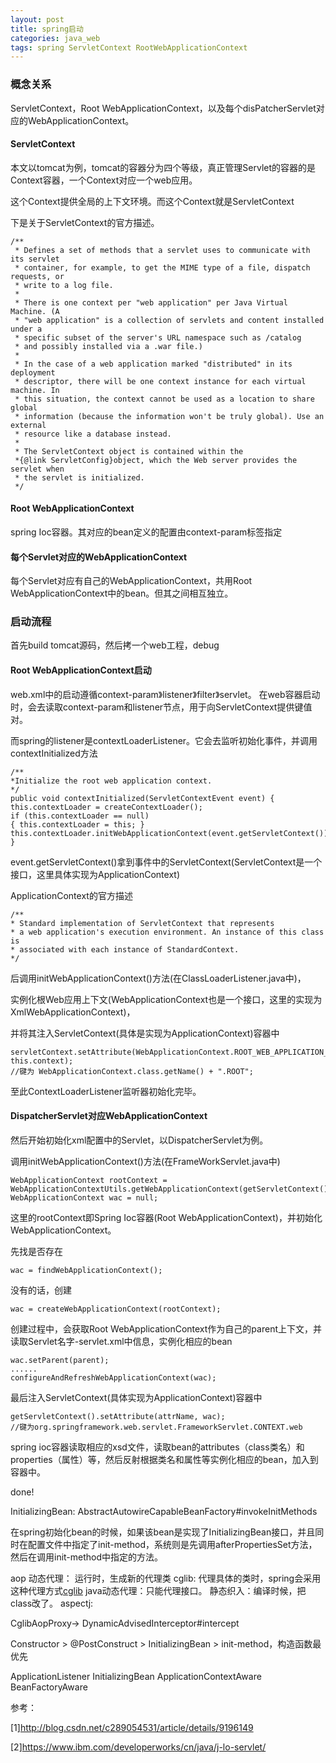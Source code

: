 ```yaml
---
layout: post
title: spring启动
categories: java_web
tags: spring ServletContext RootWebApplicationContext
---
```


### 概念关系

ServletContext，Root WebApplicationContext，以及每个disPatcherServlet对应的WebApplicationContext。

#### ServletContext

本文以tomcat为例，tomcat的容器分为四个等级，真正管理Servlet的容器的是Context容器，一个Context对应一个web应用。

这个Context提供全局的上下文环境。而这个Context就是ServletContext

下是关于ServletContext的官方描述。

    /**
     * Defines a set of methods that a servlet uses to communicate with its servlet
     * container, for example, to get the MIME type of a file, dispatch requests, or
     * write to a log file.
     *
     * There is one context per "web application" per Java Virtual Machine. (A
     * "web application" is a collection of servlets and content installed under a
     * specific subset of the server's URL namespace such as /catalog
     * and possibly installed via a .war file.)
     *
     * In the case of a web application marked "distributed" in its deployment
     * descriptor, there will be one context instance for each virtual machine. In
     * this situation, the context cannot be used as a location to share global
     * information (because the information won't be truly global). Use an external
     * resource like a database instead.
     *
     * The ServletContext object is contained within the
     *{@link ServletConfig}object, which the Web server provides the servlet when
     * the servlet is initialized.
     */

#### Root WebApplicationContext

spring Ioc容器。其对应的bean定义的配置由context-param标签指定

#### 每个Servlet对应的WebApplicationContext

每个Servlet对应有自己的WebApplicationContext，共用Root WebApplicationContext中的bean。但其之间相互独立。

### 启动流程

首先build tomcat源码，然后拷一个web工程，debug

#### Root WebApplicationContext启动

web.xml中的启动遵循context-param》listener》filter》servlet。
在web容器启动时，会去读取context-param和listener节点，用于向ServletContext提供键值对。

而spring的listener是contextLoaderListener。它会去监听初始化事件，并调用contextInitialized方法

    /**
    *Initialize the root web application context.
    */
    public void contextInitialized(ServletContextEvent event) {
    this.contextLoader = createContextLoader();
    if (this.contextLoader == null)
    { this.contextLoader = this; }
    this.contextLoader.initWebApplicationContext(event.getServletContext());
    }

event.getServletContext()拿到事件中的ServletContext(ServletContext是一个接口，这里具体实现为ApplicationContext)

ApplicationContext的官方描述

    /**
    * Standard implementation of ServletContext that represents
    * a web application's execution environment. An instance of this class is
    * associated with each instance of StandardContext.
    */

后调用initWebApplicationContext()方法(在ClassLoaderListener.java中)，

实例化根Web应用上下文(WebApplicationContext也是一个接口，这里的实现为XmlWebApplicationContext)，

并将其注入ServletContext(具体是实现为ApplicationContext)容器中

    servletContext.setAttribute(WebApplicationContext.ROOT_WEB_APPLICATION_CONTEXT_ATTRIBUTE, this.context);
    //键为 WebApplicationContext.class.getName() + ".ROOT";

至此ContextLoaderListener监听器初始化完毕。

#### DispatcherServlet对应WebApplicationContext

然后开始初始化xml配置中的Servlet，以DispatcherServlet为例。

调用initWebApplicationContext()方法(在FrameWorkServlet.java中)

    WebApplicationContext rootContext = WebApplicationContextUtils.getWebApplicationContext(getServletContext());
    WebApplicationContext wac = null;

这里的rootContext即Spring Ioc容器(Root WebApplicationContext)，并初始化WebApplicationContext。

先找是否存在

    wac = findWebApplicationContext();

没有的话，创建

    wac = createWebApplicationContext(rootContext);

创建过程中，会获取Root WebApplicationContext作为自己的parent上下文，并读取Servlet名字-servlet.xml中信息，实例化相应的bean

    wac.setParent(parent);
    ......
    configureAndRefreshWebApplicationContext(wac);

最后注入ServletContext(具体实现为ApplicationContext)容器中

    getServletContext().setAttribute(attrName, wac);
    //键为org.springframework.web.servlet.FrameworkServlet.CONTEXT.web

spring ioc容器读取相应的xsd文件，读取bean的attributes（class类名）和properties（属性）等，然后反射根据类名和属性等实例化相应的bean，加入到容器中。

done!



InitializingBean: AbstractAutowireCapableBeanFactory#invokeInitMethods

在spring初始化bean的时候，如果该bean是实现了InitializingBean接口，并且同时在配置文件中指定了init-method，系统则是先调用afterPropertiesSet方法，然后在调用init-method中指定的方法。

aop
动态代理： 运行时，生成新的代理类
    cglib: 代理具体的类时，spring会采用这种代理方式[cglib](http://docs.spring.io/spring/docs/current/spring-framework-reference/html/aop-api.html#aop-pfb-proxy-types)
    java动态代理：只能代理接口。
静态织入：编译时候，把class改了。
    aspectj:

CglibAopProxy-> DynamicAdvisedInterceptor#intercept


Constructor > @PostConstruct > InitializingBean > init-method，构造函数最优先

ApplicationListener<ContextRefreshEvent>
InitializingBean
ApplicationContextAware
BeanFactoryAware

参考：

[1]<http://blog.csdn.net/c289054531/article/details/9196149>

[2]<https://www.ibm.com/developerworks/cn/java/j-lo-servlet/>
